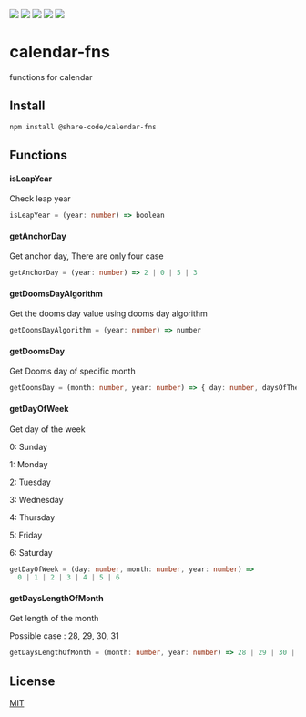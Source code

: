 ![](https://badgen.net/npm/v/@share-code/calendar-fns)
![](https://badgen.net/bundlephobia/minzip/@share-code/calendar-fns)
![](https://badgen.net/npm/dm/@share-code/calendar-fns)
![](https://badgen.net/npm/dt/@share-code/calendar-fns)
![](https://img.shields.io/badge/license-MIT-blue.svg)

# calendar-fns

functions for calendar

## Install

```zsh
npm install @share-code/calendar-fns
```

## Functions

#### isLeapYear

Check leap year

```typescript
isLeapYear = (year: number) => boolean
```

#### getAnchorDay

Get anchor day, There are only four case

```typescript
getAnchorDay = (year: number) => 2 | 0 | 5 | 3
```

#### getDoomsDayAlgorithm

Get the dooms day value using dooms day algorithm

```typescript
getDoomsDayAlgorithm = (year: number) => number
```

#### getDoomsDay

Get Dooms day of specific month

```typescript
getDoomsDay = (month: number, year: number) => { day: number, daysOfTheWeek: number }
```

#### getDayOfWeek

Get day of the week

0: Sunday

1: Monday

2: Tuesday

3: Wednesday

4: Thursday

5: Friday

6: Saturday

```typescript
getDayOfWeek = (day: number, month: number, year: number) =>
  0 | 1 | 2 | 3 | 4 | 5 | 6
```

#### getDaysLengthOfMonth

Get length of the month

Possible case : 28, 29, 30, 31

```typescript
getDaysLengthOfMonth = (month: number, year: number) => 28 | 29 | 30 | 31
```

## License

[MIT](https://choosealicense.com/licenses/mit/)
